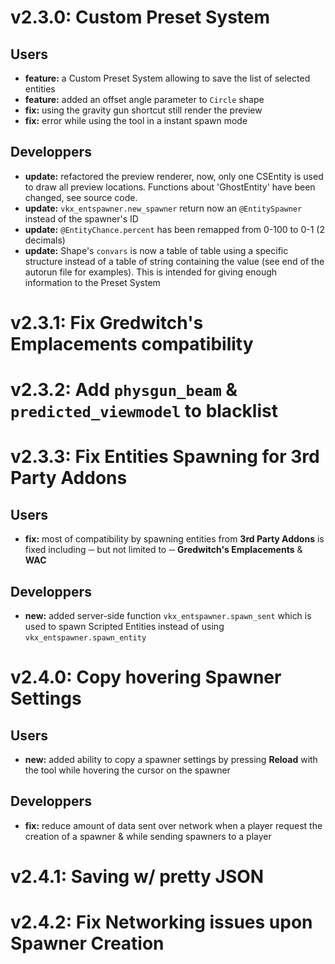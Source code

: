 # v2.3.0: Custom Preset System
## Users
+ **feature:** a Custom Preset System allowing to save the list of selected entities
+ **feature:** added an offset angle parameter to `Circle` shape
+ **fix:** using the gravity gun shortcut still render the preview 
+ **fix:** error while using the tool in a instant spawn mode 

## Developpers
+ **update:** refactored the preview renderer, now, only one CSEntity is used to draw all preview locations. Functions about 'GhostEntity' have been changed, see source code.
+ **update:** `vkx_entspawner.new_spawner` return now an `@EntitySpawner` instead of the spawner's ID
+ **update:** `@EntityChance.percent` has been remapped from 0-100 to 0-1 (2 decimals) 
+ **update:** Shape's `convars` is now a table of table using a specific structure instead of a table of string containing the value (see end of the autorun file for examples). This is intended for giving enough information to the Preset System 

# v2.3.1: Fix Gredwitch's Emplacements compatibility
# v2.3.2: Add `physgun_beam` & `predicted_viewmodel` to blacklist
# v2.3.3: Fix Entities Spawning for 3rd Party Addons
## Users
+ **fix:** most of compatibility by spawning entities from **3rd Party Addons** is fixed including ─ but not limited to ─ **Gredwitch's Emplacements** & **WAC**

## Developpers
+ **new:** added server-side function `vkx_entspawner.spawn_sent` which is used to spawn Scripted Entities instead of using `vkx_entspawner.spawn_entity` 
# v2.4.0: Copy hovering Spawner Settings
## Users
+ **new:** added ability to copy a spawner settings by pressing **Reload** with the tool while hovering the cursor on the spawner
## Developpers
+ **fix:** reduce amount of data sent over network when a player request the creation of a spawner & while sending spawners to a player
# v2.4.1: Saving w/ pretty JSON
# v2.4.2: Fix Networking issues upon Spawner Creation